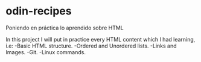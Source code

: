 # odin-recipes
Poniendo en práctica lo aprendido sobre HTML

In this project I will put in practice every HTML content which I had learning, i.e:
-Basic HTML structure.
-Ordered and Unordered lists.
-Links and Images.
-Git.
-Linux commands.